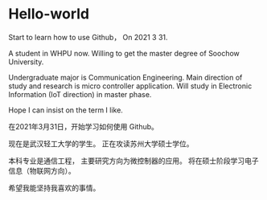 # Hello-world

Start to learn how to use Github， 
On 2021 3 31. 

A student in WHPU now. Willing to get the master degree of Soochow University. 

Undergraduate major is Communication Engineering. 
Main direction of study and research is micro controller application. 
Will study in Electronic Information (IoT direction) in master phase. 

Hope I can insist on the term I like. 


在2021年3月31日，开始学习如何使用 Github。

现在是武汉轻工大学的学生。 正在攻读苏州大学硕士学位。

本科专业是通信工程，
主要研究方向为微控制器的应用。
将在硕士阶段学习电子信息（物联网方向）。

希望我能坚持我喜欢的事情。
